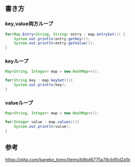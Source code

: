 ## 書き方
### key,value両方ループ
```java
for(Map.Entry<String, String> entry : map.entrySet()) {
    System.out.println(entry.getKey());
    System.out.println(entry.getValue());
}
```

### keyループ
```java
Map<String, Integer> map = new HashMap<>();

for(String key : map.keySet()){
    System.out.println(key);
}
```

### valueループ
```java
Map<String, Integer> map = new HashMap<>();

for(Integer value : map.values()){
    System.out.println(value);
}
```

## 参考
https://qiita.com/kaneko_tomo/items/b9bd6775a78cb95d2a1b
